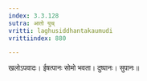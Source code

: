 ```yaml
---
index: 3.3.128
sutra: आतो युच्
vritti: laghusiddhantakaumudi
vrittiindex: 880

---
```

खलोऽपवादः। ईषत्पानः सोमो भवता। दुष्पानः। सुपानः॥